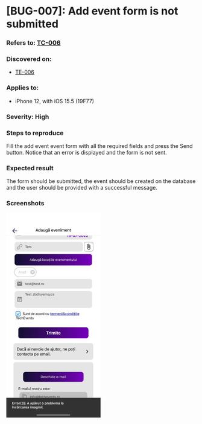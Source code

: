 # [BUG-007]: Add event form is not submitted

### Refers to: [TC-006](../test-cases/TC-006.md)

### Discovered on: 
- [TE-006](../test-execution/TE-006.md)

### Applies to:
- iPhone 12, with iOS 15.5 (19F77)

### Severity: High

### Steps to reproduce

Fill the add event event form with all the required fields and press the Send button. Notice that an error is displayed and the form is not sent.

### Expected result

The form should be submitted, the event should be created on the database and the user should be provided with a successful message.

### Screenshots
[<img src="../test-evidences/test-evidence-TE-006-6.jpeg" width="250"/>](../test-evidences/test-evidence-TE-006-6.jpeg)
